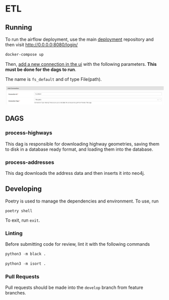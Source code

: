 # ETL

## Running

To run the airflow deployment, use the main [deployment](https://github.com/Golden-Ratio-Analytic-Services/deployment) repository and then visit http://0.0.0.0:8080/login/

```bash
docker-compose up
```

Then, [add a new connection in the ui](https://airflow.apache.org/docs/apache-airflow/stable/howto/connection.html#creating-a-connection-with-the-ui) with the following parameters. **This must be done for the dags to run**.

The name is `fs_default` and of type File(path).

![](images/connection.png)

## DAGS

### process-highways

This dag is responsible for downloading highway geometries, saving them to disk in a database ready format, and loading them into the database.

### process-addresses

This dag downloads the address data and then inserts it into neo4j.

## Developing

Poetry is used to manage the dependencies and environment. To use, run

```
poetry shell
```

To exit, run `exit`.

### Linting

Before submitting code for review, lint it with the following commands

```python
python3 -m black .
```

```python
python3 -m isort .
```

### Pull Requests

Pull requests should be made into the `develop` branch from feature branches.

